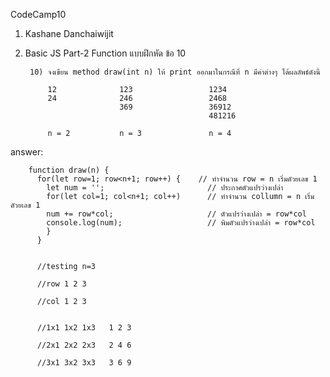 CodeCamp10  
1. Kashane Danchaiwijit  
2. Basic JS Part-2 Function แบบฝึกหัด  ข้อ 10

        10) จงเขียน method draw(int n) ให้ print ออกมาในกรณีที่ n มีค่าต่างๆ ได้ผลลัพธ์ดังนี้

            12              123                 1234
            24              246                 2468
                            369                 36912
                                                481216
            
            n = 2           n = 3               n = 4

answer:

        function draw(n) {
          for(let row=1; row<n+1; row++) {    // ทำจำนวน row = n เริ่มดัวยเลข 1
            let num = '';                       // ประกาศตัวแปรว่างเปล่า
            for(let col=1; col<n+1; col++)      // ทำจำนวน collumn = n เริ่มดัวยเลข 1
            num += row*col;                     // ตัวแปรว่างเปล่า = row*col
            console.log(num);                   // พิมตัวแปรว่างเปล่า = row*col
            }
          }


          //testing n=3

          //row 1 2 3

          //col 1 2 3


          //1x1 1x2 1x3   1 2 3

          //2x1 2x2 2x3   2 4 6

          //3x1 3x2 3x3   3 6 9